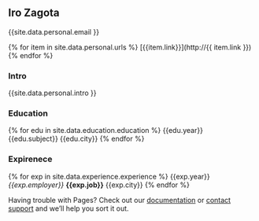 

## Iro Zagota

{{site.data.personal.email }}

{% for item in site.data.personal.urls %}
 [{{item.link}}](http://{{ item.link }})
{% endfor %}


### Intro
{{site.data.personal.intro }}

### Education 

{% for edu in site.data.education.education %}
        {{edu.year}}  
        {{edu.subject}}
        {{edu.city}} 
{% endfor %}

### Expirenece

{% for exp in site.data.experience.experience %}
   {{exp.year}}
   *{{exp.employer}}*
   **{{exp.job}}**
    {{exp.city}}
{% endfor %}


Having trouble with Pages? Check out our [documentation](https://docs.github.com/categories/github-pages-basics/) or [contact support](https://github.com/contact) and we’ll help you sort it out.
